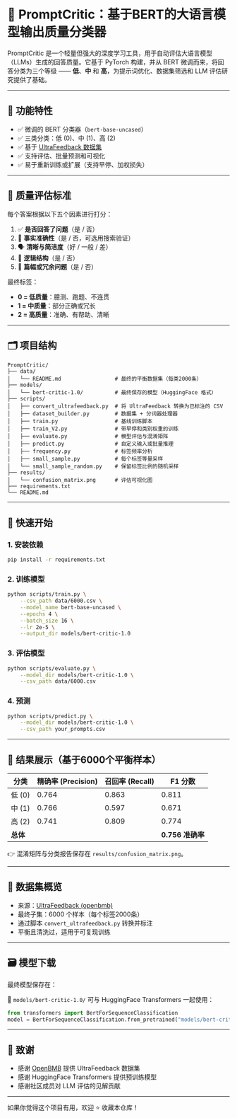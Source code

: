 # 🤖 PromptCritic：基于BERT的大语言模型输出质量分类器

PromptCritic 是一个轻量但强大的深度学习工具，用于自动评估大语言模型（LLMs）生成的回答质量。它基于 PyTorch 构建，并从 BERT 微调而来，将回答分类为三个等级 —— **低**、**中** 和 **高**，为提示词优化、数据集筛选和 LLM 评估研究提供了基础。

---

## 📌 功能特性

* ✅ 微调的 BERT 分类器（`bert-base-uncased`）
* ✅ 三类分类：低 (0)、中 (1)、高 (2)
* ✅ 基于 [UltraFeedback 数据集](https://huggingface.co/datasets/openbmb/UltraFeedback)
* ✅ 支持评估、批量预测和可视化
* ✅ 易于重新训练或扩展（支持早停、加权损失）

---

## 🧠 质量评估标准

每个答案根据以下五个因素进行打分：

1. ✅ **是否回答了问题**（是 / 否）
2. 🧠 **事实准确性**（是 / 否，可选用搜索验证）
3. 🗣️ **清晰与简洁度**（好 / 一般 / 差）
4. 🧱 **逻辑结构**（是 / 否）
5. 📏 **篇幅或冗余问题**（是 / 否）

最终标签：

* **0 = 低质量**：臆测、跑题、不连贯
* **1 = 中质量**：部分正确或冗长
* **2 = 高质量**：准确、有帮助、清晰

---

## 🗂 项目结构

```
PromptCritic/
├── data/
│   └── README.md                 # 最终的平衡数据集（每类2000条）
├── models/
│   └── bert-critic-1.0/          # 最终保存的模型（HuggingFace 格式）
├── scripts/
│   ├── convert_ultrafeedback.py  # 将 UltraFeedback 转换为已标注的 CSV
│   ├── dataset_builder.py        # 数据集 + 分词器处理器
│   ├── train.py                  # 基线训练脚本
│   ├── train_V2.py               # 带早停和类别权重的训练
│   ├── evaluate.py               # 模型评估与混淆矩阵
│   ├── predict.py                # 自定义输入或批量推理
│   ├── frequency.py              # 标签频率分析
│   ├── small_sample.py           # 每个标签等量采样
│   └── small_sample_random.py    # 保留标签比例的随机采样
├── results/
│   └── confusion_matrix.png      # 评估可视化图
├── requirements.txt
└── README.md
```

---

## 🧪 快速开始

### 1. 安装依赖

```bash
pip install -r requirements.txt
```

### 2. 训练模型

```bash
python scripts/train.py \
    --csv_path data/6000.csv \
    --model_name bert-base-uncased \
    --epochs 4 \
    --batch_size 16 \
    --lr 2e-5 \
    --output_dir models/bert-critic-1.0
```

### 3. 评估模型

```bash
python scripts/evaluate.py \
    --model_dir models/bert-critic-1.0 \
    --csv_path data/6000.csv
```

### 4. 预测

```bash
python scripts/predict.py \
    --model_dir models/bert-critic-1.0 \
    --csv_path your_prompts.csv
```

---

## 🎯 结果展示（基于6000个平衡样本）

| 分类     | 精确率 (Precision) | 召回率 (Recall) | F1 分数         |
| ------ | --------------- | ------------ | ------------- |
| 低 (0)  | 0.764           | 0.863        | 0.811         |
| 中 (1)  | 0.766           | 0.597        | 0.671         |
| 高 (2)  | 0.741           | 0.809        | 0.774         |
| **总体** |                 |              | **0.756 准确率** |

👉 混淆矩阵与分类报告保存在 `results/confusion_matrix.png`。

---

## 🧩 数据集概览

* 来源：[UltraFeedback (openbmb)](https://huggingface.co/datasets/openbmb/UltraFeedback)
* 最终子集：6000 个样本（每个标签2000条）
* 通过脚本 `convert_ultrafeedback.py` 转换并标注
* 平衡且清洗过，适用于可复现训练

---

## 🗃 模型下载

最终模型保存在：

📁 `models/bert-critic-1.0/`
可与 HuggingFace Transformers 一起使用：

```python
from transformers import BertForSequenceClassification
model = BertForSequenceClassification.from_pretrained("models/bert-critic-1.0")
```

---

## 🙏 致谢

* 感谢 [OpenBMB](https://github.com/OpenBMB) 提供 UltraFeedback 数据集
* 感谢 HuggingFace Transformers 提供预训练模型
* 感谢社区成员对 LLM 评估的见解贡献

---

如果你觉得这个项目有用，欢迎 ⭐ 收藏本仓库！

